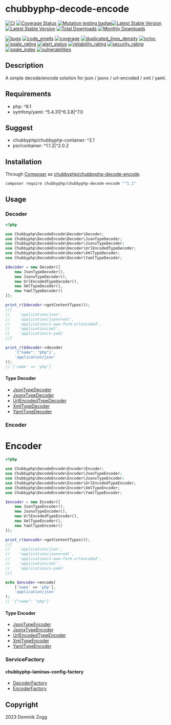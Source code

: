 # chubbyphp-decode-encode

[![CI](https://github.com/chubbyphp/chubbyphp-decode-encode/workflows/CI/badge.svg?branch=master)](https://github.com/chubbyphp/chubbyphp-decode-encode/actions?query=workflow%3ACI)
[![Coverage Status](https://coveralls.io/repos/github/chubbyphp/chubbyphp-decode-encode/badge.svg?branch=master)](https://coveralls.io/github/chubbyphp/chubbyphp-decode-encode?branch=master)
[![Mutation testing badge](https://img.shields.io/endpoint?style=flat&url=https%3A%2F%2Fbadge-api.stryker-mutator.io%2Fgithub.com%2Fchubbyphp%2Fchubbyphp-decode-encode%2Fmaster)](https://dashboard.stryker-mutator.io/reports/github.com/chubbyphp/chubbyphp-decode-encode/master)[![Latest Stable Version](https://poser.pugx.org/chubbyphp/chubbyphp-decode-encode/v/stable.png)](https://packagist.org/packages/chubbyphp/chubbyphp-decode-encode)
[![Latest Stable Version](https://poser.pugx.org/chubbyphp/chubbyphp-decode-encode/v/stable.png)](https://packagist.org/packages/chubbyphp/chubbyphp-decode-encode)
[![Total Downloads](https://poser.pugx.org/chubbyphp/chubbyphp-decode-encode/downloads.png)](https://packagist.org/packages/chubbyphp/chubbyphp-decode-encode)
[![Monthly Downloads](https://poser.pugx.org/chubbyphp/chubbyphp-decode-encode/d/monthly)](https://packagist.org/packages/chubbyphp/chubbyphp-decode-encode)

[![bugs](https://sonarcloud.io/api/project_badges/measure?project=chubbyphp_chubbyphp-decode-encode&metric=bugs)](https://sonarcloud.io/dashboard?id=chubbyphp_chubbyphp-decode-encode)
[![code_smells](https://sonarcloud.io/api/project_badges/measure?project=chubbyphp_chubbyphp-decode-encode&metric=code_smells)](https://sonarcloud.io/dashboard?id=chubbyphp_chubbyphp-decode-encode)
[![coverage](https://sonarcloud.io/api/project_badges/measure?project=chubbyphp_chubbyphp-decode-encode&metric=coverage)](https://sonarcloud.io/dashboard?id=chubbyphp_chubbyphp-decode-encode)
[![duplicated_lines_density](https://sonarcloud.io/api/project_badges/measure?project=chubbyphp_chubbyphp-decode-encode&metric=duplicated_lines_density)](https://sonarcloud.io/dashboard?id=chubbyphp_chubbyphp-decode-encode)
[![ncloc](https://sonarcloud.io/api/project_badges/measure?project=chubbyphp_chubbyphp-decode-encode&metric=ncloc)](https://sonarcloud.io/dashboard?id=chubbyphp_chubbyphp-decode-encode)
[![sqale_rating](https://sonarcloud.io/api/project_badges/measure?project=chubbyphp_chubbyphp-decode-encode&metric=sqale_rating)](https://sonarcloud.io/dashboard?id=chubbyphp_chubbyphp-decode-encode)
[![alert_status](https://sonarcloud.io/api/project_badges/measure?project=chubbyphp_chubbyphp-decode-encode&metric=alert_status)](https://sonarcloud.io/dashboard?id=chubbyphp_chubbyphp-decode-encode)
[![reliability_rating](https://sonarcloud.io/api/project_badges/measure?project=chubbyphp_chubbyphp-decode-encode&metric=reliability_rating)](https://sonarcloud.io/dashboard?id=chubbyphp_chubbyphp-decode-encode)
[![security_rating](https://sonarcloud.io/api/project_badges/measure?project=chubbyphp_chubbyphp-decode-encode&metric=security_rating)](https://sonarcloud.io/dashboard?id=chubbyphp_chubbyphp-decode-encode)
[![sqale_index](https://sonarcloud.io/api/project_badges/measure?project=chubbyphp_chubbyphp-decode-encode&metric=sqale_index)](https://sonarcloud.io/dashboard?id=chubbyphp_chubbyphp-decode-encode)
[![vulnerabilities](https://sonarcloud.io/api/project_badges/measure?project=chubbyphp_chubbyphp-decode-encode&metric=vulnerabilities)](https://sonarcloud.io/dashboard?id=chubbyphp_chubbyphp-decode-encode)

## Description

A simple decode/encode solution for json / jsonx / url-encoded / xml / yaml.

## Requirements

 * php: ^8.1
 * symfony/yaml: ^5.4.31|^6.3.8|^7.0

## Suggest

 * chubbyphp/chubbyphp-container: ^2.1
 * psr/container: ^1.1.2|^2.0.2

## Installation

Through [Composer](http://getcomposer.org) as [chubbyphp/chubbyphp-decode-encode][1].

```sh
composer require chubbyphp/chubbyphp-decode-encode "^1.1"
```

## Usage

### Decoder

```php
<?php

use Chubbyphp\DecodeEncode\Decoder\Decoder;
use Chubbyphp\DecodeEncode\Decoder\JsonTypeDecoder;
use Chubbyphp\DecodeEncode\Decoder\JsonxTypeDecoder;
use Chubbyphp\DecodeEncode\Decoder\UrlEncodedTypeDecoder;
use Chubbyphp\DecodeEncode\Decoder\XmlTypeDecoder;
use Chubbyphp\DecodeEncode\Decoder\YamlTypeDecoder;

$decoder = new Decoder([
    new JsonTypeDecoder(),
    new JsonxTypeDecoder(),
    new UrlEncodedTypeDecoder(),
    new XmlTypeDecoder(),
    new YamlTypeDecoder()
]);

print_r($decoder->getContentTypes());
//[
//    'application/json',
//    'application/jsonx+xml',
//    'application/x-www-form-urlencoded',
//    'application/xml',
//    'application/x-yaml'
//]

print_r($decoder->decode(
    '{"name": "php"}',
    'application/json'
));
// ['name' => 'php']
```

#### Type Decoder

 * [JsonTypeDecoder][3]
 * [JsonxTypeDecoder][4]
 * [UrlEncodedTypeDecoder][5]
 * [XmlTypeDecoder][6]
 * [YamlTypeDecoder][7]

### Encoder

# Encoder

```php
<?php

use Chubbyphp\DecodeEncode\Encoder\Encoder;
use Chubbyphp\DecodeEncode\Encoder\JsonTypeEncoder;
use Chubbyphp\DecodeEncode\Encoder\JsonxTypeEncoder;
use Chubbyphp\DecodeEncode\Encoder\UrlEncodedTypeEncoder;
use Chubbyphp\DecodeEncode\Encoder\XmlTypeEncoder;
use Chubbyphp\DecodeEncode\Encoder\YamlTypeEncoder;

$encoder = new Encoder([
    new JsonTypeEncoder(),
    new JsonxTypeEncoder(),
    new UrlEncodedTypeEncoder(),
    new XmlTypeEncoder(),
    new YamlTypeEncoder()
]);

print_r($encoder->getContentTypes());
//[
//    'application/json',
//    'application/jsonx+xml',
//    'application/x-www-form-urlencoded',
//    'application/xml',
//    'application/x-yaml'
//]

echo $encoder->encode(
    ['name' => 'php'],
    'application/json'
);
// '{"name": "php"}'
```

#### Type Encoder

 * [JsonTypeEncoder][11]
 * [JsonxTypeEncoder][12]
 * [UrlEncodedTypeEncoder][13]
 * [XmlTypeEncoder][14]
 * [YamlTypeEncoder][15]

### ServiceFactory

#### chubbyphp-laminas-config-factory

 * [DecoderFactory][20]
 * [EncoderFactory][21]

## Copyright

2023 Dominik Zogg


[1]: https://packagist.org/packages/chubbyphp/chubbyphp-decode-encode

[3]: doc/Decoder/JsonTypeDecoder.md
[4]: doc/Decoder/JsonxTypeDecoder.md
[5]: doc/Decoder/UrlEncodedTypeDecoder.md
[6]: doc/Decoder/XmlTypeDecoder.md
[7]: doc/Decoder/YamlTypeDecoder.md

[11]: doc/Encoder/JsonTypeEncoder.md
[12]: doc/Encoder/JsonxTypeEncoder.md
[13]: doc/Encoder/UrlEncodedTypeEncoder.md
[14]: doc/Encoder/XmlTypeEncoder.md
[15]: doc/Encoder/YamlTypeEncoder.md

[20]: doc/ServiceFactory/DecoderFactory.md
[21]: doc/ServiceFactory/EncoderFactory.md
